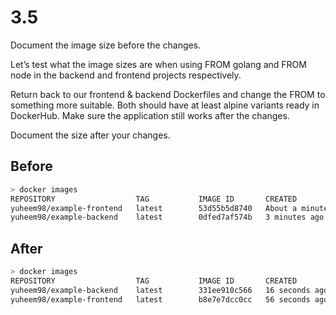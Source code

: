 # 3.5

Document the image size before the changes.

Let’s test what the image sizes are when using FROM golang and FROM node in the backend and frontend projects respectively.

Return back to our frontend & backend Dockerfiles and change the FROM to something more suitable. Both should have at least alpine variants ready in DockerHub. Make sure the application still works after the changes.

Document the size after your changes.

## Before

```sh
> docker images
REPOSITORY                  TAG           IMAGE ID       CREATED              SIZE
yuheem98/example-frontend   latest        53d55b5d8740   About a minute ago   455MB
yuheem98/example-backend    latest        0dfed7af574b   3 minutes ago        1.01GB
```

## After

```sh
> docker images
REPOSITORY                  TAG           IMAGE ID       CREATED             SIZE
yuheem98/example-backend    latest        331ee910c566   16 seconds ago      448MB
yuheem98/example-frontend   latest        b8e7e7dcc0cc   56 seconds ago      344MB
```

